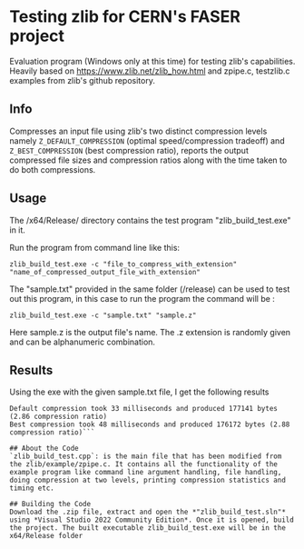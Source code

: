 # Testing zlib for CERN's FASER project 
Evaluation program (Windows only at this time) for testing zlib's capabilities.
Heavily based on https://www.zlib.net/zlib_how.html and zpipe.c, testzlib.c examples from zlib's github repository.

## Info
Compresses an input file using zlib's two distinct compression levels namely `Z_DEFAULT_COMPRESSION` (optimal speed/compression tradeoff) and `Z_BEST_COMPRESSION` (best compression ratio), reports the output compressed file sizes and compression ratios along with the time taken to do both compressions.

## Usage
The /x64/Release/ directory contains the test program "zlib_build_test.exe" in it. 

Run the program from command line like this:

`zlib_build_test.exe -c "file_to_compress_with_extension" "name_of_compressed_output_file_with_extension"`

The "sample.txt" provided in the same folder (/release) can be used to test out this program, in this case to run the program the command will be :

`zlib_build_test.exe -c "sample.txt" "sample.z"` 

Here sample.z is the output file's name. The .z extension is randomly given and can be alphanumeric combination.

## Results
Using the exe with the given sample.txt file, I get the following results

```Original file size is 507421 bytes
Default compression took 33 milliseconds and produced 177141 bytes (2.86 compression ratio)
Best compression took 48 milliseconds and produced 176172 bytes (2.88 compression ratio)```

## About the Code
`zlib_build_test.cpp`: is the main file that has been modified from the zlib/example/zpipe.c. It contains all the functionality of the example program like command line argument handling, file handling, doing compression at two levels, printing compression statistics and timing etc.

## Building the Code
Download the .zip file, extract and open the *"zlib_build_test.sln"* using *Visual Studio 2022 Community Edition*. Once it is opened, build the project. The built executable zlib_build_test.exe will be in the x64/Release folder
